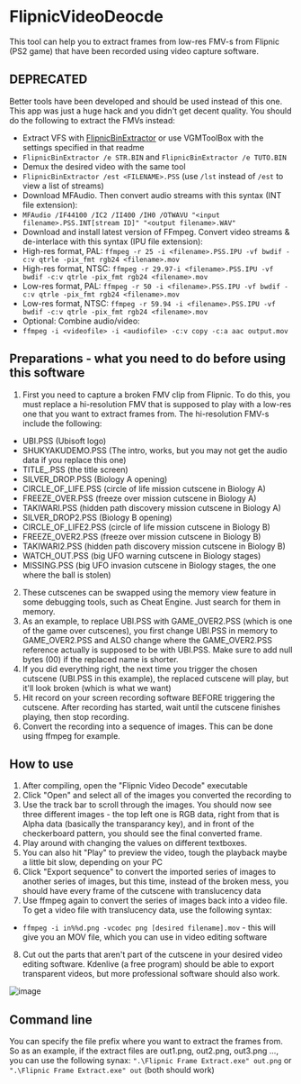 # FlipnicVideoDeocde
This tool can help you to extract frames from low-res FMV-s from Flipnic (PS2 game) that have been recorded using video capture software.

## DEPRECATED
Better tools have been developed and should be used instead of this one. This app was just a huge hack and you didn't get decent quality. You should do the following to extract the FMVs instead:
 * Extract VFS with [FlipnicBinExtractor](https://github.com/MarkusMaal/FlipnicBinExtractor) or use VGMToolBox with the settings specified in that readme
  * `FlipnicBinExtractor /e STR.BIN` and `FlipnicBinExtractor /e TUTO.BIN`
 * Demux the desired video with the same tool
  * `FlipnicBinExtractor /est <FILENAME>.PSS` (use `/lst` instead of `/est` to view a list of streams)
 * Download MFAudio. Then convert audio streams with this syntax (INT file extension):
  * `MFAudio /IF44100 /IC2 /II400 /IH0 /OTWAVU "<input filename>.PSS.INT[stream ID]" "<output filename>.WAV"`
 * Download and install latest version of FFmpeg. Convert video streams & de-interlace with this syntax (IPU file extension):
  * High-res format, PAL: `ffmpeg -r 25 -i <filename>.PSS.IPU -vf bwdif -c:v qtrle -pix_fmt rgb24 <filename>.mov`
  * High-res format, NTSC: `ffmpeg -r 29.97-i <filename>.PSS.IPU -vf bwdif -c:v qtrle -pix_fmt rgb24 <filename>.mov`
  * Low-res format, PAL: `ffmpeg -r 50 -i <filename>.PSS.IPU -vf bwdif -c:v qtrle -pix_fmt rgb24 <filename>.mov`
  * Low-res format, NTSC: `ffmpeg -r 59.94 -i <filename>.PSS.IPU -vf bwdif -c:v qtrle -pix_fmt rgb24 <filename>.mov`
 * Optional: Combine audio/video:
  * `ffmpeg -i <videofile> -i <audiofile> -c:v copy -c:a aac output.mov`

## Preparations - what you need to do before using this software
1. First you need to capture a broken FMV clip from Flipnic. To do this, you must replace a hi-resolution FMV that is supposed to play with a low-res one that you want to extract frames from. The hi-resolution FMV-s include the following:
  * UBI.PSS (Ubisoft logo)
  * SHUKYAKUDEMO.PSS (The intro, works, but you may not get the audio data if you replace this one)
  * TITLE_.PSS (the title screen)
  * SILVER_DROP.PSS (Biology A opening)
  * CIRCLE_OF_LIFE.PSS (circle of life mission cutscene in Biology A)
  * FREEZE_OVER.PSS (freeze over mission cutscene in Biology A)
  * TAKIWARI.PSS (hidden path discovery mission cutscene in Biology A)
  * SILVER_DROP2.PSS (Biology B opening)
  * CIRCLE_OF_LIFE2.PSS (circle of life mission cutscene in Biology B)
  * FREEZE_OVER2.PSS (freeze over mission cutscene in Biology B)
  * TAKIWARI2.PSS (hidden path discovery mission cutscene in Biology B)
  * WATCH_OUT.PSS (big UFO warning cutscene in Biology stages)
  * MISSING.PSS (big UFO invasion cutscene in Biology stages, the one where the ball is stolen)
2. These cutscenes can be swapped using the memory view feature in some debugging tools, such as Cheat Engine. Just search for them in memory.
3. As an example, to replace UBI.PSS with GAME_OVER2.PSS (which is one of the game over cutscenes), you first change UBI.PSS in memory to GAME_OVER2.PSS and ALSO change where the GAME_OVER2.PSS reference actually is supposed to be with UBI.PSS. Make sure to add null bytes (00) if the replaced name is shorter.
4. If you did everything right, the next time you trigger the chosen cutscene (UBI.PSS in this example), the replaced cutscene will play, but it'll look broken (which is what we want)
5. Hit record on your screen recording software BEFORE triggering the cutscene. After recording has started, wait until the cutscene finishes playing, then stop recording.
6. Convert the recording into a sequence of images. This can be done using ffmpeg for example.

## How to use
1. After compiling, open the "Flipnic Video Decode" executable
2. Click "Open" and select all of the images you converted the recording to
3. Use the track bar to scroll through the images. You should now see three different images - the top left one is RGB data, right from that is Alpha data (basically the transparancy key), and in front of the checkerboard pattern, you should see the final converted frame.
4. Play around with changing the values on different textboxes.
5. You can also hit "Play" to preview the video, tough the playback maybe a little bit slow, depending on your PC
6. Click "Export sequence" to convert the imported series of images to another series of images, but this time, instead of the broken mess, you should have every frame of the cutscene with translucency data
7. Use ffmpeg again to convert the series of images back into a video file. To get a video file with translucency data, use the following syntax:
  * `ffmpeg -i in%%d.png -vcodec png [desired filename].mov` - this will give you an MOV file, which you can use in video editing software
8. Cut out the parts that aren't part of the cutscene in your desired video editing software. Kdenlive (a free program) should be able to export transparent videos, but more professional software should also work.

![image](https://user-images.githubusercontent.com/45605071/156902955-325008bb-6b89-4f7d-8c65-bb537bc7f77e.png)

## Command line
You can specify the file prefix where you want to extract the frames from. So as an example, if the extract files are out1.png, out2.png, out3.png ..., you can use
the following synax: `".\Flipnic Frame Extract.exe" out.png` or `".\Flipnic Frame Extract.exe" out` (both should work)
